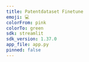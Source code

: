```yaml
---
title: Patentdataset Finetune
emoji: 💻
colorFrom: pink
colorTo: green
sdk: streamlit
sdk_version: 1.37.0
app_file: app.py
pinned: false
---
```

